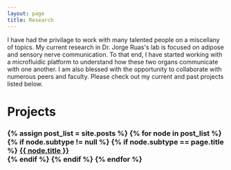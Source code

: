 ```yaml
---
layout: page
title: Research
---
```


I have had the privilage to work with many talented people on a miscellany of topics.
My current research in Dr. Jorge Ruas's lab is focused on adipose and sensory nerve communication.
To that end, I have started working with a microfluidic platform to understand how these two organs communicate with one another.
I am also blessed with the opportunity to collaborate with numerous peers and faculty. 
Please check out my current and past projects listed below. 

Projects
=======
<h3>
  {% assign post_list = site.posts %}
  {% for node in post_list %}
	{% if node.subtype != null %}
	  {% if node.subtype == page.title %}
		<a href="{{ node.url }}">{{ node.title }}<br></a>
	  {% endif %}
	{% endif %}
  {% endfor %}
  </h3>